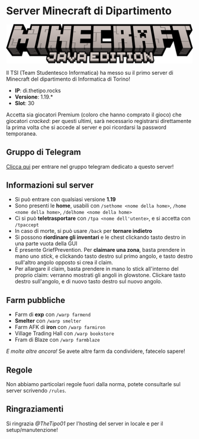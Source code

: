 # Server Minecraft di Dipartimento

![Minecraft Banner](/img/Minecraft-java-edition-2021.svg)

Il TSI (Team Studentesco Informatica) ha messo su il primo server di Minecraft del dipartimento di Informatica di Torino!

- **IP**: di.thetipo.rocks
- **Versione**: 1.19.\*
- **Slot**: 30

Accetta sia giocatori Premium (coloro che hanno comprato il gioco) che giocatori _cracked_: per questi ultimi, sarà necessario registrarsi direttamente
la prima volta che si accede al server e poi ricordarsi la password temporanea.

## Gruppo di Telegram

[Clicca qui](https://t.me/+BTIJrIvfZn8yMTY8) per entrare nel gruppo telegram dedicato a questo server!

## Informazioni sul server

- Si può entrare con qualsiasi versione **1.19**
- Sono presenti le **home**, usabili con `/sethome <nome della home>`, `/home <nome della home>`, `/delhome <nome della home>`
- Ci si può **teletrasportare** con `/tpa <nome dell'utente>`, e si accetta con `/tpaccept`
- In caso di morte, si può usare `/back` per **tornare indietro**
- Si possono **riordinare gli inventari** e le chest clickando tasto destro in una parte vuota della GUI
- È presente GriefPrevention. Per **claimare una zona**, basta prendere in mano uno _stick_, e clickando tasto destro sul primo angolo, e tasto destro sull'altro angolo opposto si crea il claim.
- Per allargare il claim, basta prendere in mano lo stick all'interno del proprio claim: verranno mostrati gli angoli in glowstone.
  Clickare tasto destro sull'angolo, e di nuovo tasto destro sul nuovo angolo.

## Farm pubbliche

- Farm di **exp** con `/warp farmend`
- **Smelter** con `/warp smelter`
- Farm AFK di **iron** con `/warp farmiron`
- Village Trading Hall con `/warp bookstore`
- Fram di Blaze con `/warp farmblaze`
  
_E molte altre ancora!_
Se avete altre farm da condividere, fatecelo sapere!

## Regole

Non abbiamo particolari regole fuori dalla norma, potete consultarle sul server scrivendo `/rules`.

## Ringraziamenti

Si ringrazia _@TheTipo01_ per l'hosting del server in locale e per il setup/manutenzione!

